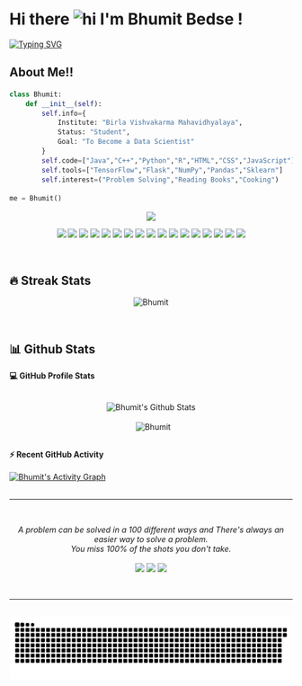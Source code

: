# Hi there <img width="40" src="https://user-images.githubusercontent.com/1303154/88677602-1635ba80-d120-11ea-84d8-d263ba5fc3c0.gif" width="28px" alt="hi"> I'm Bhumit Bedse !
[![Typing SVG](https://readme-typing-svg.herokuapp.com/?color=F77222&size=30&multiline=false&width=700&lines=Welcome+To+Bhumit+Bedse's+Github+Profile;I%27m+Machine%20+Learning+Devloper;I%27m+Competitive+Programmer)](https://git.io/typing-svg)

## About Me!!
```python
class Bhumit:
    def __init__(self):
        self.info={
            Institute: "Birla Vishvakarma Mahavidhyalaya",
            Status: "Student",
            Goal: "To Become a Data Scientist"
        }
        self.code=["Java","C++","Python","R","HTML","CSS","JavaScript"]
        self.tools=["TensorFlow","Flask","NumPy","Pandas","Sklearn"]
        self.interest=("Problem Solving","Reading Books","Cooking")
       
me = Bhumit()
```
<div align='center'>
<img align="center" src="https://media.giphy.com/media/l0HlTy9x8FZo0XO1i/giphy.gif" width="250">
</div>

<p align="center">
<img src="https://img.shields.io/badge/TensorFlow-%23FF6F00.svg?style=for-the-badge&logo=TensorFlow&logoColor=white" />
<img src="https://img.shields.io/badge/scikit--learn-%23F7931E.svg?style=for-the-badge&logo=scikit-learn&logoColor=white" />
<img src="https://img.shields.io/badge/pandas-%23150458.svg?style=for-the-badge&logo=pandas&logoColor=white" />
<img src="https://img.shields.io/badge/Plotly-%233F4F75.svg?style=for-the-badge&logo=plotly&logoColor=white"/>
<img src="https://img.shields.io/badge/Django-092E20?style=for-the-badge&logo=django&logoColor=white" />
<img src="https://img.shields.io/badge/C%2B%2B-00599C?style=for-the-badge&logo=c%2B%2B&logoColor=white"/>
<img src="https://img.shields.io/badge/Bootstrap-563D7C?style=for-the-badge&logo=bootstrap&logoColor=white">
<img src="https://img.shields.io/badge/MongoDB-4EA94B?style=for-the-badge&logo=mongodb&logoColor=white">
<img src="https://img.shields.io/badge/Python-FFD43B?style=for-the-badge&logo=python&logoColor=darkgreen">
<img src="https://img.shields.io/badge/Git-F05032?style=for-the-badge&logo=git&logoColor=white">
<img src="https://img.shields.io/badge/Java-ED8B00?style=for-the-badge&logo=java&logoColor=white">
<img src="https://img.shields.io/badge/React-20232A?style=for-the-badge&logo=react&logoColor=61DAFB">
<img src="https://img.shields.io/badge/Markdown-000000?style=for-the-badge&logo=markdown&logoColor=white">
<img src="https://img.shields.io/badge/Flask-000000?style=for-the-badge&logo=flask&logoColor=white">
<img src="https://img.shields.io/badge/R-276DC3?style=for-the-badge&logo=r&logoColor=white">
<img src="https://img.shields.io/badge/Stack_Overflow-FE7A16?style=for-the-badge&logo=stack-overflow&logoColor=white">
<img src="https://img.shields.io/badge/Visual%20Studio%20Code-0078d7.svg?style=for-the-badge&logo=visual-studio-code&logoColor=white)">
</p>
<br>


## 🔥 Streak Stats
<p align="center"><img src="https://github-readme-streak-stats.herokuapp.com/?user=bhumitbedse&theme=gruvbox" alt="Bhumit" /></p>
<br>

## 📊 Github Stats
  <summary><b>💻 GitHub Profile Stats</b></summary>
  <br/>
  <p align="center">
    <img align='center' alt="Bhumit's Github Stats" src="https://github-readme-stats.vercel.app/api?username=bhumitbedse&show_icons=true&count_private=true&theme=gruvbox" height="192px"/></a>
<br>
<br>
  &nbsp;
	  <img align='center' src="https://github-readme-stats.vercel.app/api/top-langs?username=bhumitbedse&langs_count=10&show_icons=true&locale=en&layout=compact&theme=gruvbox" alt="Bhumit" height="150px"/>
  <br/>
  </p>
  <br>
  
<summary><b>⚡ Recent GitHub Activity</b></summary>
  <br/>
   <a href="https://github.com/7oSkaaa"><img alt="Bhumit's Activity Graph" src="https://activity-graph.herokuapp.com/graph?username=Bhumitbedse&custom_title=Bhumit%27s%20Contribution%20Graph&theme=gruvbox" /></a>
  <br>
  <br>
  <hr>
  <br>

<p align="center">
   <i>A problem can be solved in a 100 different ways and There's always an easier way to solve a problem.</i>
   <br>
   <i>You miss 100% of the shots you don't take.</i>
   <br>
<br>	
<a target="_blank" href="mailto:bhumitbedse40@gmail.com"><img src="https://img.shields.io/badge/-Gmail-D14836?style=for-the-badge&logo=Gmail&logoColor=white"></img></a>
<a target="_blank" href="https://www.linkedin.com/mwlite/in/bhumit-bedse-a049081a7"><img src="https://img.shields.io/badge/LinkedIn-0077B5?style=for-the-badge&logo=linkedin&logoColor=white"></img></a>
<a target="_blank" href="https://leetcode.com/Bhumit12/"><img src="https://img.shields.io/badge/-LeetCode-FFA116?style=for-the-badge&logo=LeetCode&logoColor=black"></img></a>
<br>
</p>
<br>
<hr>
<br>
<div align='center'>
<img align='center' src="https://github.com/bhumitbedse/bhumitbedse/blob/main/github-user-contribution.svg" alt="Bhumit" />
</div>
